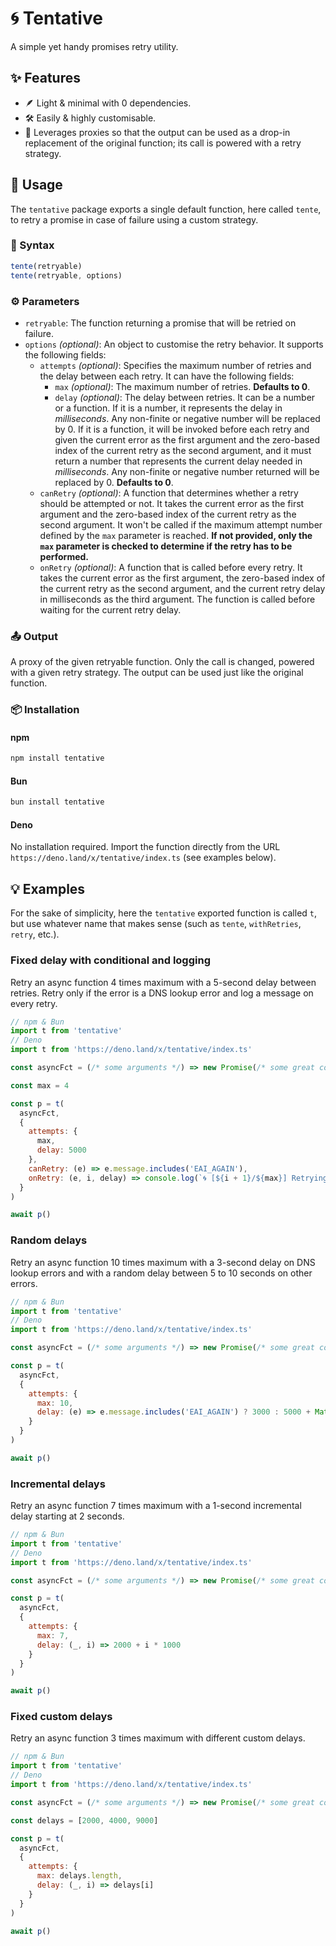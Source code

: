 # 🌀 Tentative

A simple yet handy promises retry utility.

## ✨ Features

- 🪶 Light & minimal with 0 dependencies.
- 🛠️ Easily & highly customisable.
- 🧬 Leverages proxies so that the output can be used as a drop-in replacement of the original function; its call is powered with a retry strategy.

## 🦾 Usage

The `tentative` package exports a single default function, here called `tente`, to retry a promise in case of failure using a custom strategy.

### 🤖 Syntax

```javascript
tente(retryable)
tente(retryable, options)
```

### ⚙️ Parameters

- `retryable`: The function returning a promise that will be retried on failure.
- `options` _(optional)_: An object to customise the retry behavior. It supports the following fields:
  - `attempts` _(optional)_: Specifies the maximum number of retries and the delay between each retry. It can have the following fields:
    - `max` _(optional)_: The maximum number of retries. **Defaults to 0**.
    - `delay` _(optional)_: The delay between retries. It can be a number or a function. If it is a number, it represents the delay in _milliseconds_. Any non-finite or negative number will be replaced by 0. If it is a function, it will be invoked before each retry and given the current error as the first argument and the zero-based index of the current retry as the second argument, and it must return a number that represents the current delay needed in _milliseconds_. Any non-finite or negative number returned will be replaced by 0. **Defaults to 0**.
  - `canRetry` _(optional)_: A function that determines whether a retry should be attempted or not. It takes the current error as the first argument and the zero-based index of the current retry as the second argument. It won't be called if the maximum attempt number defined by the `max` parameter is reached. **If not provided, only the `max` parameter is checked to determine if the retry has to be performed.**
  - `onRetry` _(optional)_: A function that is called before every retry. It takes the current error as the first argument, the zero-based index of the current retry as the second argument, and the current retry delay in milliseconds as the third argument. The function is called before waiting for the current retry delay.

### 📤 Output

A proxy of the given retryable function.
Only the call is changed, powered with a given retry strategy.
The output can be used just like the original function.

### 📦 Installation

#### npm

```sh
npm install tentative
```

#### Bun

```sh
bun install tentative
```

#### Deno

No installation required.
Import the function directly from the URL `https://deno.land/x/tentative/index.ts` (see examples below).

## 💡 Examples

For the sake of simplicity, here the `tentative` exported function is called `t`, but use whatever name that makes sense (such as `tente`, `withRetries`, `retry`, etc.).

### Fixed delay with conditional and logging

Retry an async function 4 times maximum with a 5-second delay between retries.
Retry only if the error is a DNS lookup error and log a message on every retry.

```javascript
// npm & Bun
import t from 'tentative'
// Deno
import t from 'https://deno.land/x/tentative/index.ts'

const asyncFct = (/* some arguments */) => new Promise(/* some great code */)

const max = 4

const p = t(
  asyncFct,
  {
    attempts: {
      max,
      delay: 5000
    },
    canRetry: (e) => e.message.includes('EAI_AGAIN'),
    onRetry: (e, i, delay) => console.log(`🌀 [${i + 1}/${max}] Retrying in ${delay}ms (${e.message})`)
  }
)

await p()
```

### Random delays

Retry an async function 10 times maximum with a 3-second delay on DNS lookup errors and with a random delay between 5 to 10 seconds on other errors.

```javascript
// npm & Bun
import t from 'tentative'
// Deno
import t from 'https://deno.land/x/tentative/index.ts'

const asyncFct = (/* some arguments */) => new Promise(/* some great code */)

const p = t(
  asyncFct,
  {
    attempts: {
      max: 10,
      delay: (e) => e.message.includes('EAI_AGAIN') ? 3000 : 5000 + Math.random() * 5000
    }
  }
)

await p()
```

### Incremental delays

Retry an async function 7 times maximum with a 1-second incremental delay starting at 2 seconds.

```javascript
// npm & Bun
import t from 'tentative'
// Deno
import t from 'https://deno.land/x/tentative/index.ts'

const asyncFct = (/* some arguments */) => new Promise(/* some great code */)

const p = t(
  asyncFct,
  {
    attempts: {
      max: 7,
      delay: (_, i) => 2000 + i * 1000
    }
  }
)

await p()
```

### Fixed custom delays

Retry an async function 3 times maximum with different custom delays.

```javascript
// npm & Bun
import t from 'tentative'
// Deno
import t from 'https://deno.land/x/tentative/index.ts'

const asyncFct = (/* some arguments */) => new Promise(/* some great code */)

const delays = [2000, 4000, 9000]

const p = t(
  asyncFct,
  {
    attempts: {
      max: delays.length,
      delay: (_, i) => delays[i]
    }
  }
)

await p()
```
